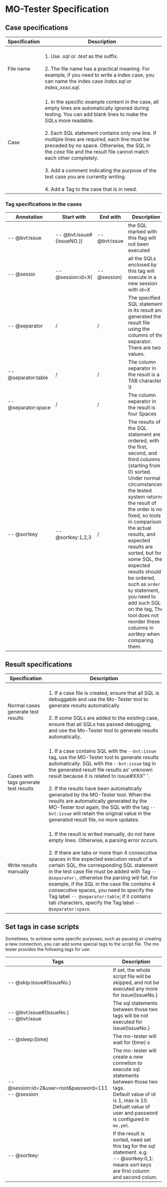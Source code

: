 # MO-Tester Specification

## Case specifications

|Specification|Description|
|---|---|
|File name|<br>1. Use *.sql* or *.test* as the suffix.</br><br>2. The file name has a practical meaning. For example, if you need to write a index case, you can name the index case *index.sql* or *index_xxxx.sql*.</br>|
|Case|<br>1. In the specific example content in the case, all empty lines are automatically ignored during testing. You can add blank lines to make the SQLs more readable.</br><br>2. Each SQL statement contains only one line. If multiple lines are required, each line must be preceded by no space. Otherwise, the SQL in the *case* file and the result file cannot match each other completely.</br><br>3. Add a comment indicating the purpose of the test case you are currently writing.</br><br>4. Add a Tag to the case that is in need.</br>|

### Tag specifications in the cases

|Annotation|Start with|End with|Description|
|---|---|---|---|
|-- @bvt:issue|-- @bvt:issue#{issueNO.}]|-- @bvt:issue|the SQL marked with this flag will not been executed|
|-- @sessio|-- @session:id=X{|-- @session}|all the SQLs enclosed by this tag will execute in a new session with id=X|
|-- @separator|/|/| The specified SQL statement in its result and generated the result file using the columns of the separator. There are two values.|
|-- @separator:table|/|/| The column separator in the result is a TAB character. \t|
|-- @separator:space|/|/| The column separator in the result is four Spaces |
|-- @sortkey|-- @sortkey:1,2,3|/|  The results of the SQL statement are ordered, with the first, second, and third columns (starting from 0) sorted. Under normal circumstances, the tested system returns the result of the order is not fixed, so tools in comparison, the actual results, and expected results are sorted, but for some SQL, the expected results should be ordered, such as `order by` statement, you need to add such SQL on the tag, The tool does not reorder these columns in *sortkey* when comparing them.|

## Result specifications

|Specification|Description|
|---|---|
|Normal cases generate test results|<br>1. If a case file is created, ensure that all SQL is debuggable and use the Mo-Tester tool to  generate results automatically.</br><br>2. If some SQLs are added to the existing case, ensure that all SQLs has passed debugging, and use the Mo-Tester tool to generate results automatically.</br>|
|Cases with tags generate test results|<br>1. If a case contains SQL with the `--bvt:issue` tag, use the MO-Tester tool to generate results automatically. SQL with the `--bvt:issue` tag in the generated result file results as' unknown result because it is related to issue#XXX" '.</br><br>2. If the results have been automatically generated by the MO-Tester tool. When the results are automatically generated by the MO-Tester tool again, the SQL with the tag `--bvt:issue` will retain the original value in the generated result file, no more updates.</br>|
|Write results manually|<br>1. If the result is writed manually, do not have empty lines. Otherwise, a parsing error occurs.</br><br>2. If there are tabs or more than 4 consecutive spaces in the expected execution result of a certain SQL, the corresponding SQL statement in the test case file must be added with Tag `-- @separator:`, otherwise the parsing will fail. For example, if the SQL  in the case file contains 4 consecutive spaces, you need to specify the Tag label `-- @separator:table`; if it contains tab characters, specify the Tag label `-- @separator:space`.</br>|

## Set tags in case scripts

Sometimes, to achieve some specific purposes, such as pausing or creating a new connection, you can add some special tags to the script file. The mo tester provides the following tags for use:

| Tags                                                    | Description                                                                                                                                                                                            |
|---------------------------------------------------------|--------------------------------------------------------------------------------------------------------------------------------------------------------------------------------------------------------|
| -- @skip:issue#{IssueNo.}                               | If set, the whole script file will be skipped, and not be executed any more for issue{IssueNo.}                                                                                                        |
| -- @bvt:issue#{IssueNo.}<br/>-- @bvt:issue              | The sql statements between those two tags will be not executed for issue{IssueNo.}                                                                                                                     |
| -- @sleep:{time}                                        | The mo-tester will wait for {time} s                                                                                                                                                                   |
| -- @session:id=2&user=root&password=111<br/> -- @session| The mo-tester will create a new connetion to execute sql statements between those two tags.<br/>Default value of id is 1, max is 10.<br/>Defualt value of user and password is configured in `mo.yml`. |
| -- @sortkey:                                            | If the result is sorted, need set this tag for the sql statement. e.g.<br/> -- @sortkey:0,1: means sort keys are first column and second colum.                                                        |
